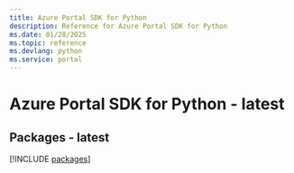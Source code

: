 ```yaml
---
title: Azure Portal SDK for Python
description: Reference for Azure Portal SDK for Python
ms.date: 01/28/2025
ms.topic: reference
ms.devlang: python
ms.service: portal
---
```

# Azure Portal SDK for Python - latest
## Packages - latest
[!INCLUDE [packages](portal-index.md)]